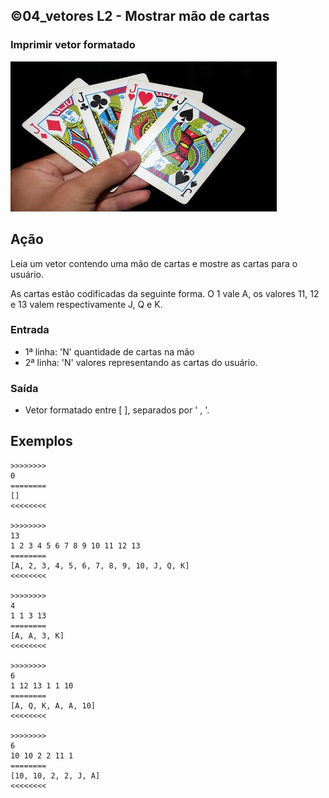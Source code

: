 ## ©04_vetores L2 - Mostrar mão de cartas
### Imprimir vetor formatado

![](__capa.jpg)

## Ação

Leia um vetor contendo uma mão de cartas e mostre as cartas para o usuário.

As cartas estão codificadas da seguinte forma. O 1 vale A, os valores 11, 12 e 13 valem respectivamente J, Q e K.

### Entrada
- 1ª linha: 'N' quantidade de cartas na mão
- 2ª linha: 'N' valores representando as cartas do usuário.
### Saída
- Vetor formatado entre [ ], separados por ' , '.

## Exemplos

```
>>>>>>>>
0
========
[]
<<<<<<<<

>>>>>>>>
13
1 2 3 4 5 6 7 8 9 10 11 12 13
========
[A, 2, 3, 4, 5, 6, 7, 8, 9, 10, J, Q, K]
<<<<<<<<

>>>>>>>>
4
1 1 3 13
========
[A, A, 3, K]
<<<<<<<<

>>>>>>>>
6
1 12 13 1 1 10
========
[A, Q, K, A, A, 10]
<<<<<<<<

>>>>>>>>
6
10 10 2 2 11 1
========
[10, 10, 2, 2, J, A]
<<<<<<<<
```
